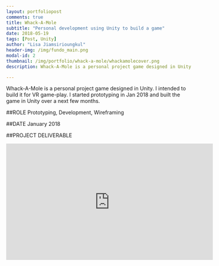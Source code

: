 ```yaml
---
layout: portfoliopost
comments: true
title: Whack-A-Mole
subtitle: "Personal development using Unity to build a game"
date: 2018-05-19
tags: [Post, Unity]
author: "Lisa Jiamsirioungkul"
header-img: /img/fundo_main.png
modal-id: 2
thumbnail: /img/portfolio/whack-a-mole/whackamolecover.png
description: Whack-A-Mole is a personal project game designed in Unity. I intended to build it for VR game-play. I started prototyping in Jan 2018 and built the game in Unity over a next few months.

---
```


Whack-A-Mole is a personal project game designed in Unity. I intended to build it for VR game-play. I started prototyping in Jan 2018 and built the game in Unity over a next few months.

##ROLE
Prototyping, Development, Wireframing

##DATE
January 2018

##PROJECT DELIVERABLE

<iframe width="560" height="315" src="https://www.youtube.com/embed/hD3N12aF3ms" frameborder="0" allow="autoplay; encrypted-media" allowfullscreen></iframe>


